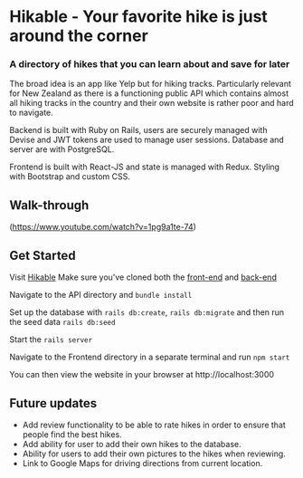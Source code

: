 # Hikable - Your favorite hike is just around the corner
### A directory of hikes that you can learn about and save for later
The broad idea is an app like Yelp but for hiking tracks. Particularly relevant for New Zealand as there is a functioning public API which contains almost all hiking tracks in the country and their own website is rather poor and hard to navigate.

Backend is built with Ruby on Rails, users are securely managed with Devise and JWT tokens are used to manage user sessions. Database and server are with PostgreSQL.

Frontend is built with React-JS and state is managed with Redux. Styling with Bootstrap and custom CSS.

## Walk-through
(https://www.youtube.com/watch?v=1pg9a1te-74)

## Get Started
Visit [Hikable](https://hikable.netlify.app)
Make sure you've cloned both the [front-end](https://github.com/lukesherwood/hikable-frontend) and [back-end](https://github.com/lukesherwood/hikable-api)

Navigate to the API directory and `bundle install`

Set up the database with `rails db:create`, `rails db:migrate` and then run the seed data `rails db:seed`

Start the `rails server`

Navigate to the Frontend directory in a separate terminal and run `npm start`

You can then view the website in your browser at http://localhost:3000


## Future updates
 - Add review functionality to be able to rate hikes in order to ensure that people find the best hikes.
 - Add ability for user to add their own hikes to the database.
 - Ability for users to add their own pictures to the hikes when reviewing.
 - Link to Google Maps for driving directions from current location.
  
